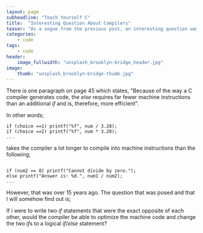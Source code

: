 ```yaml
---
layout: page
subheadline: "Teach Yourself C"
title:  "Interesting Question About Compilers"
teaser: "As a segue from the previous post, an interesting question was posed while discussing compilers with my friend. The premise is that the C book I am using is damn near ancient in the tech world - 1997. C is timeless but the equipment that deals with C is not. Compilers have evolved quite dramatically over the 19 years since publication and so some of the details and explanations that Schildt give about compilers is outdated to say the least."
categories:
    - code
tags:
    - code
header:
    image_fullwidth: "unsplash_brooklyn-bridge_header.jpg"
image:
    thumb: "unsplash_brooklyn-bridge-thumb.jpg"
---
```



There is one paragraph on page 45 which states, "Because of the way a C compiler generates code, the *else* requires far fewer machine instructions than an additional *if* and is, therefore, more efficient".

In other words;


    if (choice ==1) printf("%f", num / 3.28);
    if (choice ==2) printf("%f", num * 3.28);
    ...


takes the compiler a lot longer to compile into machine instructions than the following;

~~~

if (num2 == 0) printf("Cannot divide by zero.");
else printf("Answer is: %d.", num1 / num2);
...
~~~

However, that was over 15 years ago. The question that was posed and that I will somehow find out is;

If i were to write two *if* statements that were the exact opposite of each other, would the compiler be able to optimize the machine code and change the two *if*s to a logical *if*/*else* statement?

